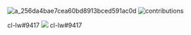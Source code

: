 ![a_256da4bae7cea60bd8913bced591ac0d](https://user-images.githubusercontent.com/68690911/221423888-586e3ea4-a80f-43b1-b6bd-22ccd452b6aa.gif)
![contributions](https://user-images.githubusercontent.com/68690911/221423892-9430c110-af90-409d-8c17-3d3403b2f45e.svg)

<p align="center"> 

 cl-lw#9417  <img src="https://profile-counter.glitch.me/cl-lw/count.svg" /> cl-lw#9417
</p>
